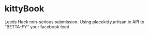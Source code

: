 kittyBook
=========

Leeds Hack non-serious submission. Using placekitty.artisan.io API to "BETTA-FY" your facebook feed
